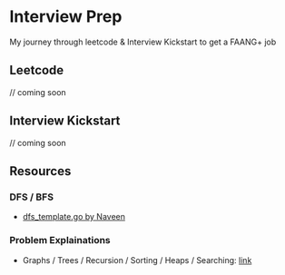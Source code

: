 # Interview Prep
My journey through leetcode & Interview Kickstart to get a FAANG+ job

## Leetcode

// coming soon

## Interview Kickstart

// coming soon

## Resources

### DFS / BFS
- [dfs_template.go by Naveen](https://gist.github.com/vnaveen9296/f533ceed063d2893095b09bb8a4d1d87)

### Problem Explainations
- Graphs / Trees / Recursion / Sorting / Heaps / Searching: [link](https://zunayed.dev)

